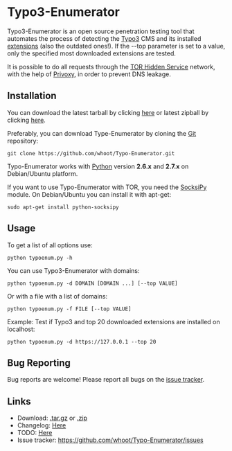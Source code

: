 Typo3-Enumerator
===============

Typo3-Enumerator is an open source penetration testing tool that automates the process of detecting the [Typo3](https://typo3.org) CMS and its installed [extensions](https://typo3.org/extensions/repository/?id=23&L=0&q=&tx_solr[filter][outdated]=outdated%3AshowOutdated) (also the outdated ones!).
If the --top parameter is set to a value, only the specified most downloaded extensions are tested.

It is possible to do all requests through the [TOR Hidden Service](https://www.torproject.org/) network, with the help of [Privoxy](http://www.privoxy.org), in order to prevent DNS leakage.

Installation
----

You can download the latest tarball by clicking [here](https://github.com/whoot/Typo-Enumerator/tarball/master) or latest zipball by clicking  [here](https://github.com/whoot/Typo-Enumerator/zipball/master).

Preferably, you can download Type-Enumerator by cloning the [Git](https://github.com/whoot/Typo-Enumerator) repository:

    git clone https://github.com/whoot/Typo-Enumerator.git

Typo-Enumerator works with [Python](http://www.python.org/download/) version **2.6.x** and **2.7.x** on Debian/Ubuntu platform.

If you want to use Typo-Enumerator with TOR, you need the [SocksiPy](http://socksipy.sourceforge.net/) module.
On Debian/Ubuntu you can install it with apt-get:

	sudo apt-get install python-socksipy

Usage
----

To get a list of all options use:

    python typoenum.py -h

You can use Typo3-Enumerator with domains:

	python typoenum.py -d DOMAIN [DOMAIN ...] [--top VALUE]

Or with a file with a list of domains:

	python typoenum.py -f FILE [--top VALUE]

Example:
Test if Typo3 and top 20 downloaded extensions are installed on localhost:

	python typoenum.py -d https://127.0.0.1 --top 20

Bug Reporting
----
Bug reports are welcome! Please report all bugs on the [issue tracker](https://github.com/whoot/Typo-Enumerator/issues).

Links
----

* Download: [.tar.gz](https://github.com/whoot/Typo-Enumerator/tarball/master) or [.zip](https://github.com/whoot/Typo-Enumerator/archive/master)
* Changelog: [Here](https://github.com/whoot/Typo-Enumerator/blob/master/doc/CHANGELOG.md)
* TODO: [Here](https://github.com/whoot/Typo-Enumerator/blob/master/doc/TODO.md)
* Issue tracker: https://github.com/whoot/Typo-Enumerator/issues
